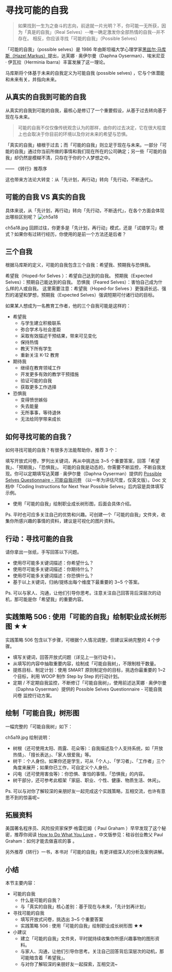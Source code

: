 # 寻找可能的自我
> 如果找到一生为之奋斗的志向，前途就一片光明？不，你可能一无所获，因为「真是的自我」（Real Selves）--唯一确定激发你全部热情的自我--并不存在。
> 相反，你应该寻找「可能的自我」（Possible Selves）

「可能的自我」（possible selves）是 1986 年由斯坦福大学心理学家[黑兹尔·马库斯（Hazel Markus）](http://web.stanford.edu/~hazelm/)提出，达芙娜 · 奥伊尔曼（Daphna Oyserman）、埃米尼亚 · 伊瓦拉（Herminia Ibarra）丰富发展了这一理论。

马库斯将个体基于未来的自我定义为可能自我 (possible selves) ，它与个体潜能和未来有关，并指向未来。

## 从真实的自我到可能的自我
从真实的自我到可能的自我，最核心是修订了一个重要假设，从基于过去转向基于现在与未来。

> 可能的自我不仅仅像传统观念认为的那样，由你的过去决定，它在很大程度上也会取决于你目前的环境以及你对未来的希望与恐惧。

「真实的自我」植根于过去；而「可能的自我」则立足于现在与未来。一部分「可能的自我」通过你当前所做的事情和我们现在所在的公司确定；另一些「可能的自我」却仍然是模糊不清，只存在于你的个人梦想之中。

—— 《转行》推荐序

这也带来方法论大转变：从「先计划，再行动」转向「先行动，不断迭代」。

## 可能的自我 VS 真实的自我
具体来说，从「先计划，再行动」转向「先行动，不断迭代」，在各个方面会体现出哪些区别呢？
![ch5a18](media/15287102820435/ch5a18.jpg)

ch5a18.jpg
回顾过往，你更多是「先计划，再行动」模式，还是「试错学习」模式？如果你有过转行经历，你使用的是前一个方法还是后者？

## 三个自我
根据马库斯的定义，可能的自我包含三个自我：希望我、预期我与恐惧我。

希望我（Hoped-for Selves ）：希望自己达到的自我。
预期我（Expected Selves）：预期自己能达到的自我。
恐惧我（Feared Selves）：害怕自己成为什么样的人或自我。
这里需要注意：希望我（Hoped-for Selves ）更强调长远、强烈的渴望和梦想，预期我（Expected Selves）强调短期可付诸行动的目标。

如果某人想成为一名教育工作者，他的三个自我可能是这样的：

- 希望我
  - 与学生建立积极联系
  - 弥合学术与社会差距
  - 采取有效描述干预结果，带来可见变化
  - 保持热情
  - 教天下所有学生
  - 重新关注 K-12 教育
- 期待我
  - 继续在教育领域工作
  - 开发更多有效的教学干预措施
  - 验证可能的自我
  - 获取更多工作选择
- 恐惧我
  - 变得愤世嫉俗
  - 失去能量
  - 无所事事，等待退休
  - 无法给同学带来成长

## 如何寻找可能的自我？
如何寻找可能的自我？有很多方法能帮助你，推荐 3 个：

填写开放式问卷，罗列出关键词，再从中挑选出 3~5 个重要答案，回答「希望我」、「预期我」、「恐惧我」。
可能的自我是动态的，你需要不断监控，不断自我发现。你可以定期填写达芙娜 · 奥伊尔曼（Daphna Oyserman）提供的 [Possible Selves Questionnaire - 可能自我问卷](http://c.openmindclub.com/course/packs/7b2e3fa0-4867-11e8-9583-29f021f775ba/cards/8efd2930-675f-11e8-9aff-8b96bfb68ec1?page=1) （以一年为评估尺度，仅英文版）。Doc 文档中「Coding Instructions for Next Year Possible Selves」后内容是具体填写示例。
- 使用「可能的自我」绘制职业成长树形图，后面会具体介绍。

Ps. 平时也可应多关注自己的优势和兴趣。可创建一个「可能的自我」文件夹，收集你所感兴趣的事情的资料，建议是可视化的图片资料。

## 行动：寻找可能的自我
请你拿出一张纸，手写回答以下问题。

* 使用尽可能多关键词描述：你希望什么？
* 使用尽可能多关键词描述：你期待什么？
* 使用尽可能多关键词描述：你恐惧什么？
* 基于以上关键词，归纳/提练出每个维度下最重要的 3~5 个答案。

Ps. 可以与家人、沟通，让他们引导你思考。注意关注自己回答背后深层次的动机，那可能是你「希望我」的重要内容。

## 实践策略 506 : 使用「可能的自我」绘制职业成长树形图 ★★
实践策略 506 包含以下步骤，可根据个人情况调整，但建议采纳完整的 4 个步骤。

- 填写关键词，回答开放式问题（详见上一张行动卡）。
- 从填写的内容中抽取重要内容，绘制成「可能自我树」，不限制枝干数量。
- 提练目标、制定计划：使用 SMART 原则制定你的目标，挑选你最重要的 1~2 个目标，利用 WOOP 制作 Step by Step 的行动计划。
- 定期 / 不定期自我监控，不断修订「可能自我树」，使用前述达芙娜 · 奥伊尔曼（Daphna Oyserman）提供的 Possible Selves Questionnaire - 可能自我问卷 监控行动方案。

## 绘制「可能自我」树形图
一幅完整的「可能自我树」如下：

ch5a19.jpg
绘制说明：

- 树根（还可使用太阳、雨露、花朵等）：自我描述及个人支持系统，如「开放热情」、「擅长表达」、「家人很爱我」等。
- 树干：个人身份。如果你还是学生，可从「个人」、「学习者」、「工作者」三个角度来展开；如果你已工作，可自定义个人身份。
- 闪电（还可使用害虫等）：你恐惧、害怕的事情，「恐惧我」的内容。
- 树干部分，还可参考此框架「家庭、职业、个性、健康、物质生活、休闲」。

Ps. 可以与对你了解较深的亲朋好友一起完成这个实践策略，互相交流，也许有意思不到的惊喜呢~

## 拓展资料
美国著名程序员、风险投资家保罗·格雷厄姆（ Paul Graham ）早早发现了这个秘密，推荐你阅读 [How to Do What You Love](https://mp.weixin.qq.com/s/-H8ZP45zbTCgYEUOGYvPnw) 。中文版参见：硅谷创业教父 Paul Graham：如何才能去做喜欢的事 。

另外推荐《转行》一书，本书对「可能的自我」有更详细深入的分析及案例讲解。

## 小结
本节主要内容：

- 可能的自我
  - 什么是可能的自我？
  - 与「真实的自我」核心差别：基于现在与未来，「先计划再计划」
- 寻找可能的自我
  - 填写开放式问卷，挑选出 3~5 个重要答案
  - 实践策略 506 : 使用「可能的自我」绘制职业成长树形图 ★★
- 小建议
  - 建立「可能的自我」文件夹，平时就持续收集你所感兴趣事物的图形资料。
  - 与家人、沟通，让他们引导你思考。关注自己回答背后深层次的动机，那可能暗含着「希望我」。
  - 与对你了解较深的亲朋好友一起探索，互相交流~


